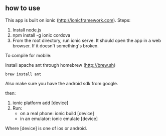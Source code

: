 ## how to use

This app is built on ionic (http://ionicframework.com). Steps:

1. Install node.js
2. npm install -g ionic cordova
3. From the root directory, run ionic serve. It should open the app in a web browser. If it doesn't something's broken.

To compile for mobile:

Install apache ant through homebrew (http://brew.sh)

`brew install ant`

Also make sure you have the android sdk from google.

then:

1. ionic platform add [device]
2. Run:
    - on a real phone: ionic build [device]
    - in an emulator: ionic emulate [device]

Where [device] is one of ios or android.

